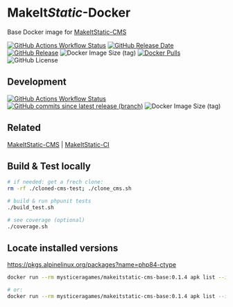 # **MakeIt***Static*-Docker

Base Docker image for [MakeItStatic-CMS](https://github.com/mysticeragames/MakeItStatic-CMS)

[![GitHub Actions Workflow Status](https://img.shields.io/github/actions/workflow/status/mysticeragames/makeitstatic-docker/trigger.release.yml)](https://github.com/mysticeragames/makeitstatic-docker/actions/workflows/trigger.release.yml)
[![GitHub Release Date](https://img.shields.io/github/release-date/mysticeragames/makeitstatic-docker)
](https://github.com/mysticeragames/makeitstatic-docker/releases/latest)
[![GitHub Release](https://img.shields.io/github/v/release/mysticeragames/makeitstatic-docker?sort=semver)](https://github.com/mysticeragames/makeitstatic-docker/releases/latest)
![Docker Image Size (tag)](https://img.shields.io/docker/image-size/mysticeragames/makeitstatic-cms-base/latest)
[![Docker Pulls](https://img.shields.io/docker/pulls/mysticeragames/makeitstatic-cms-base)](https://hub.docker.com/r/mysticeragames/makeitstatic-cms-base/tags)
![GitHub License](https://img.shields.io/github/license/mysticeragames/makeitstatic-cms)

## Development

[![GitHub Actions Workflow Status](https://img.shields.io/github/actions/workflow/status/mysticeragames/makeitstatic-docker/trigger.main.yml?branch=main&label=build%20(dev-main))](https://github.com/mysticeragames/makeitstatic-docker/actions/workflows/trigger.main.yml)
[![GitHub commits since latest release (branch)](https://img.shields.io/github/commits-since/mysticeragames/makeitstatic-docker/latest/main)](https://github.com/mysticeragames/makeitstatic-docker/commits/main/)
![Docker Image Size (tag)](https://img.shields.io/docker/image-size/mysticeragames/makeitstatic-cms-base/dev-main)

## Related

[MakeItStatic-CMS](https://github.com/mysticeragames/MakeItStatic-CMS) |
[MakeItStatic-CI](https://github.com/mysticeragames/MakeItStatic-CI)

## Build & Test locally

```bash
# if needed: get a frech clone:
rm -rf ./cloned-cms-test; ./clone_cms.sh

# build & run phpunit tests
./build_test.sh

# see coverage (optional)
./coverage.sh
```

## Locate installed versions

https://pkgs.alpinelinux.org/packages?name=php84-ctype

```bash
docker run --rm mysticeragames/makeitstatic-cms-base:0.1.4 apk list --installed php84-ctype

# or:
docker run --rm mysticeragames/makeitstatic-cms-base:0.1.4 apk list --installed php84*
```
